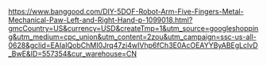 https://www.banggood.com/DIY-5DOF-Robot-Arm-Five-Fingers-Metal-Mechanical-Paw-Left-and-Right-Hand-p-1099018.html?gmcCountry=US&currency=USD&createTmp=1&utm_source=googleshopping&utm_medium=cpc_union&utm_content=2zou&utm_campaign=ssc-us-all-0628&gclid=EAIaIQobChMI0Jrq47zi4wIVhp6fCh3E0AcOEAYYByABEgLclvD_BwE&ID=557354&cur_warehouse=CN


